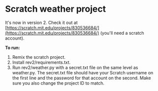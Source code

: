 # Scratch weather project

It's now in version 2. Check it out at [https://scratch.mit.edu/projects/830536684/](https://scratch.mit.edu/projects/830536684/) (you'll need a scratch account).

**To run:**
1. Remix the scratch project.
2. Install rev2/requirements.txt.
3. Run rev2/weather.py with a secret.txt file on the same level as weather.py. The secret.txt file should have your Scratch username on the first line and the password for that account on the second. Make sure you also change the project ID to match.
